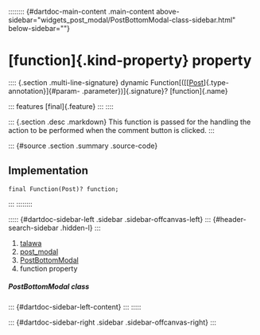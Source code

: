:::::::: {#dartdoc-main-content .main-content above-sidebar="widgets_post_modal/PostBottomModal-class-sidebar.html" below-sidebar=""}
<div>

# [function]{.kind-property} property

</div>

:::: {.section .multi-line-signature}
dynamic
Function[([[[Post](../../models_post_post_model/Post-class.html)]{.type-annotation}]{#param-
.parameter})]{.signature}? [function]{.name}

::: features
[final]{.feature}
:::
::::

::: {.section .desc .markdown}
This function is passed for the handling the action to be performed when
the comment button is clicked.
:::

::: {#source .section .summary .source-code}
## Implementation

``` language-dart
final Function(Post)? function;
```
:::
::::::::

::::: {#dartdoc-sidebar-left .sidebar .sidebar-offcanvas-left}
::: {#header-search-sidebar .hidden-l}
:::

1.  [talawa](../../index.html)
2.  [post_modal](../../widgets_post_modal/)
3.  [PostBottomModal](../../widgets_post_modal/PostBottomModal-class.html)
4.  function property

##### PostBottomModal class

::: {#dartdoc-sidebar-left-content}
:::
:::::

::: {#dartdoc-sidebar-right .sidebar .sidebar-offcanvas-right}
:::
